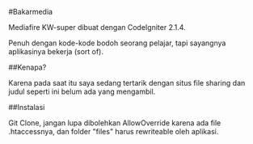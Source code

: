 #Bakarmedia

Mediafire KW-super dibuat dengan CodeIgniter 2.1.4.

Penuh dengan kode-kode bodoh seorang pelajar, tapi sayangnya aplikasinya bekerja (sort of).

##Kenapa?

Karena pada saat itu saya sedang tertarik dengan situs file sharing dan judul seperti ini belum ada yang mengambil.

##Instalasi

Git Clone, jangan lupa dibolehkan AllowOverride karena ada file .htaccessnya, dan folder "files" harus rewriteable oleh aplikasi.
